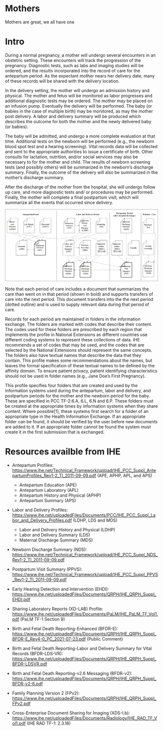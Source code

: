 # Mothers
Mothers are great, we all have one

# Intro
During a normal pregnancy, a mother will undergo several encounters in an obstetric setting.  These encounters will track the progression of the pregnancy.  Diagnostic tests, such as labs and imaging studies will be ordered, and the results incorporated into the record of care for the antepartum period.  As the expectant mother nears her delivery date, many of these records will  be shared with the delivery location. 

In the delivery setting, the mother will undergo an admission history and physical.  The mother and fetus will be monitored as labor progresses and additional diagnostic tests may be ordered.  The mother may be placed on an infusion pump.  Eventually the delivery will be performed.  The baby (or babies in the case of multiple birth) may be monitored, as may the mother post delivery.  A labor and delivery summary will be produced which describes the outcome for both the mother and the newly delivered baby (or babies). 

The baby will be admitted, and undergo a more complete evaluation at that time.  Additional tests on the newborn will be performed (e.g., the newborn blood spot test and a hearing screening).  Vital records data will be collected and sent to the appropriate authorities to issue a certificate of birth.  Other consults for lactation, nutrition, and/or social services may also be necessary to for the mother and child.  The results of newborn screening tests (and possibly others) will be summarized in the newborn’s discharge summary.  Finally, the outcome of the delivery will also be summarized in the mother’s discharge summary.

After the discharge of the mother from the hospital, she will undergo follow up care, and more diagnostic tests and/ or procedures may be performed.  Finally, the mother will complete a final postpartum visit, which will summarize all the events that occurred since delivery.

![](./mothers.png)

Note that each period of care includes a document that summarizes the care than went on in that period (shown in bold) and supports transfers of care into the next period.  This document transfers into the the next period (dotted outline) and is used to supply relevant data during that period of care.

Records for each period are maintained in folders in the information exchange.  The folders are marked with codes that describe their content.  The codes used for these folders are prescribed by each region that implements the profile in National Extensions as different countries use different coding systems to represent these collections of data.  IHE recommends a set of codes that  may be used, and the codes that are selected by the National Extensions should represent the same concepts.  The folders also have textual names that describe the data that they contain.  This profile makes some recommendations about the names, but leaves the formal specification of these textual names to be defined by the affinity domain.  To ensure patient privacy, patient identifying characteristics should not be used in folder names (e.g., Jane Doe’s First Pregnancy).

This profile specifies four folders that are created and used by the information systems used during the antepartum, labor and delivery, and postpartum periods for the mother and the newborn period for the baby.  These are specified in PCC TF-2:6.A, 6.L, 6.N and 6.P.  These folders must be created at the appropriate times by information systems when they share content.  Where possible[1], these systems first search for a folder of an appropriate type in the Health Information Exchange.  If an appropriate folder can be found, it should be verified by the user before new documents are added to it.  If an appropriate folder cannot be found the system must create it in the first submission that is exchanged.

# Resources availble from IHE

- Antepartum Profiles: https://www.ihe.net/Technical_Framework/upload/IHE_PCC_Suppl_AntepartumProfiles_Rev1-2_TI_2011-09-09.pdf 
(APE, APHP, APL, and APS) 
    - Antepartum Education (APE)
    - Antepartum Laboratory (APL)
    - Antepartum History and Physical (APHP)
    - Antepartum Summary (APS)

- Labor and Delivery Profiles: https://www.ihe.net/uploadedFiles/Documents/PCC/IHE_PCC_Suppl_Labor_and_Delivery_Profiles.pdf 
(LDHP, LDS and MDS)
    - Labor and Delivery History and Physical (LDHP)
    - Labor and Delivery Summary (LDS)
    - Maternal Discharge Summary (MDS)
	
- Newborn Discharge Summary (NDS): https://www.ihe.net/Technical_Framework/upload/IHE_PCC_Suppl_NDS_Rev1-2_TI_2011-09-09.pdf

- Postpartum Visit Summary (PPVS): https://www.ihe.net/Technical_Framework/upload/IHE_PCC_Suppl_PPVS_Rev1-2_TI_2011-09-09.pdf

- Early  Hearing Detection and Intervention (EHDI): https://www.ihe.net/uploadedFiles/Documents/QRPH/IHE_QRPH_Suppl_EHDI.pdf

- Sharing Laboratory Reports (XD-LAB) Profile: https://www.ihe.net/uploadedFiles/Documents/PaLM/IHE_PaLM_TF_Vol1.pdf 
(PaLM TF-1 Section 9) 

- Birth and Fetal Death Reporting-Enhanced (BFDR-E): https://www.ihe.net/uploadedFiles/Documents/QRPH/IHE_QRPH_Suppl_BFDR-E_Rev4-0_PC_2021-07-23.pdf
(Public Comment)

- Birth and Fetal Death Reporting-Labor and Delivery Summary for Vital Records (BFDR-LDS-VR): https://www.ihe.net/uploadedFiles/Documents/QRPH/IHE_QRPH_Suppl_BFDR-LDSVR.pdf

- Birth and Fetal Death Reporting-v2.6 Messaging (BFDR-v2): https://www.ihe.net/uploadedFiles/Documents/QRPH/IHE_QRPH_Suppl_BFDR-v2-6.pdf

- Family Planning Version 2 (FPv2): https://www.ihe.net/uploadedFiles/Documents/QRPH/IHE_QRPH_Suppl_FPv2.pdf


- Cross-Enterprise Document Sharing for Imaging (XDS-I.b): https://www.ihe.net/uploadedFiles/Documents/Radiology/IHE_RAD_TF_Vol1.pdf
(IHE RAD TF-1: 2.3.16)
